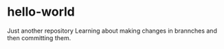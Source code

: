 # hello-world
Just another repository 
Learning about making changes in brannches and then committing them.
